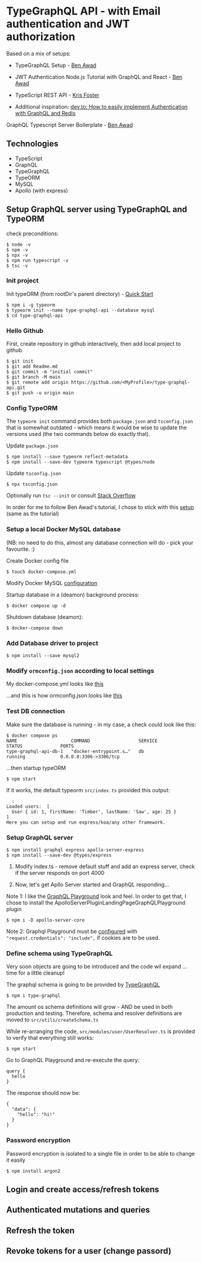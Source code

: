 # TypeGraphQL API - with Email authentication and JWT authorization

Based on a mix of setups:
* TypeGraphQL Setup - [Ben Awad](https://www.youtube.com/watch?v=8yZImm2A1KE&list=PLN3n1USn4xlma1bBu3Tloe4NyYn9Ko8Gs)

* JWT Authentication Node.js Tutorial with GraphQL and React - [Ben Awad](https://www.youtube.com/watch?v=25GS0MLT8JU)

* TypeScript REST API - [Kris Foster](https://www.youtube.com/playlist?list=PLdk2EmelRVLpIdCFolrwdLhCTHyeefU6W)

* Additional inspiration: [dev.to: How to easily implement Authentication with GraphQL and Redis](https://dev.to/lastnameswayne/how-to-implement-authentication-with-graphql-and-redis-1k1b)


GraphQL Typescript Server Boilerplate - [Ben Awad](https://www.youtube.com/playlist?list=PLN3n1USn4xlky9uj6wOhfsPez7KZOqm2V)


## Technologies
* TypeScript
* GraphQL
* TypeGraphQL
* TypeORM
* MySQL
* Apollo (with express)



## Setup GraphQL server using TypeGraphQL and TypeORM

check preconditions:
```
$ node -v
$ npm -v
$ npx -v
$ npm run typescript -v
$ tsc -v
```

### Init project
Init typeORM (from rootDir's parent directory) - [Quick Start](https://typeorm.io/#undefined/quick-start)
```
$ npm i -g typeorm
$ typeorm init --name type-graphql-api --database mysql
$ cd type-graphql-api
```

### Hello Github
First, create repository in github interactively, then add local project to github
```
$ git init
$ git add Readme.md
$ git commit -m "initial commit"
$ git branch -M main
$ git remote add origin https://github.com/<MyProfile>/type-graphql-api.git
$ git push -u origin main
```

### Config TypeORM
The `typeorm init` command provides both `package.json` and `tsconfig.json` that is somewhat outdated - which means it would be wise to update the versions used (the two commands below do exactly that).

Update `package.json`
```
$ npm install --save typeorm reflect-metadata
$ npm install --save-dev typeorm typescript @types/node
```

Update `tsconfig.json`
```
$ npx tsconfig.json
```
Optionally run `tsc --init` or consult [Stack Overflow](https://stackoverflow.com/questions/36916989/how-can-i-generate-a-tsconfig-json-file)

In order for me to follow Ben Awad's tutorial, I chose to stick with this [setup](https://github.com/jlmantov/type-graphql-api/blob/main/tsconfig.json) (same as the tutorial)



### Setup a local Docker MySQL database
(NB: no need to do this, almost any database connection will do - pick your favourite. :)

Create Docker config file
```
$ touch docker-compose.yml
```

Modify Docker MySQL [configuration](https://medium.com/@chrischuck35/how-to-create-a-mysql-instance-with-docker-compose-1598f3cc1bee)

Startup database in a (deamon) background process:
```
$ docker compose up -d
```
Shutdown database (deamon):
```
$ docker-compose down
```

### Add Database driver to project
```
$ npm install --save mysql2
```

### Modify `ormconfig.json` according to local settings
My docker-compose.yml looks like [this](https://github.com/jlmantov/type-graphql-api/blob/main/docker-compose.yml)

...and this is how ormconfig.json looks like [this](https://github.com/jlmantov/type-graphql-api/blob/main/ormconfig.json)



### Test DB connection
Make sure the database is running - in my case, a check could look like this:
```
$ docker compose ps
NAME                    COMMAND                  SERVICE             STATUS              PORTS
type-graphql-api-db-1   "docker-entrypoint.s…"   db                  running             0.0.0.0:3306->3306/tcp
```
...then startup typeORM
```
$ npm start
```
If it works, the default typeorm `src/index.ts` provided this output:
```
  :
Loaded users:  [
  User { id: 1, firstName: 'Timber', lastName: 'Saw', age: 25 }
]
Here you can setup and run express/koa/any other framework.
```

### Setup GraphQL server
```
$ npm install graphql express apollo-server-express
$ npm install --save-dev @types/express
```
1. Modify index.ts - remove default stuff and add an express server, check if the server responds on port 4000

2. Now, let's get Apllo Server started and GraphQL responding...


Note 1: I like the [GraphQL Playground](https://www.apollographql.com/docs/apollo-server/testing/build-run-queries/#graphql-playgroundhttps://www.apollographql.com/docs/apollo-server/testing/build-run-queries/#graphql-playground) look and feel. In order to get that, I chose to install the ApolloServerPluginLandingPageGraphQLPlayground plugin
```
$ npm i -D apollo-server-core
```

Note 2: Graphql Playground must be [configured](https://www.apollographql.com/docs/react/v2/get-started/#configuration-options) with `"request.credentials": "include",` if cookies are to be used.

### Define schema using TypeGraphQL
Very soon objects are going to be introduced and the code wil expand ... time for a little cleanup!

The graphql schema is going to be provided by [TypeGraphQL](https://typegraphql.com/)
```
$ npm i type-graphql
```

The amount os schema definitions will grow - AND be used in both production and testing.
Therefore, schema and resolver definitions are moved to `src/utils/createSchema.ts`

While re-arranging the code, `src/modules/user/UserResolver.ts` is provided to verify that everything still works:
```
$ npm start
```
Go to GraphQL Playground and re-execute the query:
```
query {
  hello
}
```

The response should now be:
```
{
  "data": {
    "hello": "hi!"
  }
}
```

### Password encryption
Password encryption is isolated to a single file in order to be able to change it easily
```
$ npm install argon2
```

## Login and create access/refresh tokens


## Authenticated mutations and queries


## Refresh the token


## Revoke tokens for a user (change passord)



